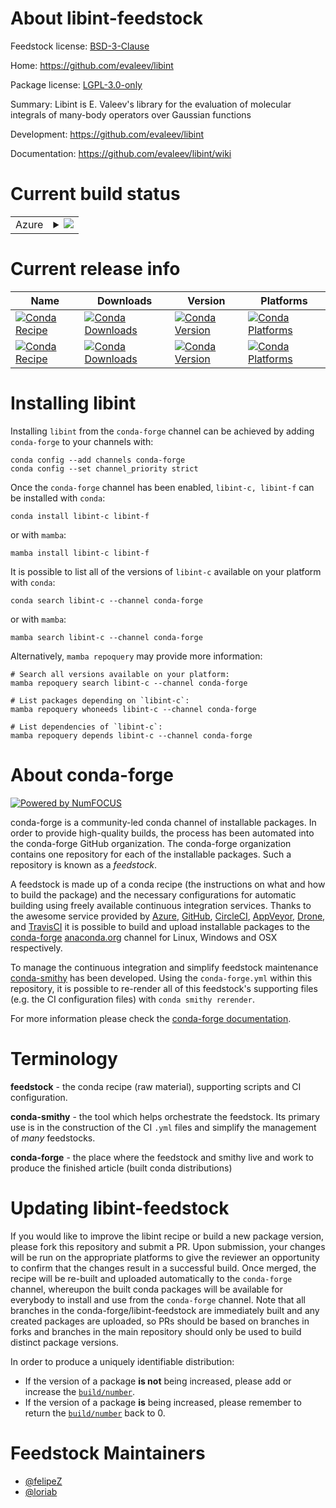 About libint-feedstock
======================

Feedstock license: [BSD-3-Clause](https://github.com/conda-forge/libint-feedstock/blob/main/LICENSE.txt)

Home: https://github.com/evaleev/libint

Package license: [LGPL-3.0-only](https://opensource.org/license/lgpl-3-0/)

Summary: Libint is E. Valeev's library for the evaluation of molecular integrals of many-body operators over Gaussian functions

Development: https://github.com/evaleev/libint

Documentation: https://github.com/evaleev/libint/wiki

Current build status
====================


<table>
    
  <tr>
    <td>Azure</td>
    <td>
      <details>
        <summary>
          <a href="https://dev.azure.com/conda-forge/feedstock-builds/_build/latest?definitionId=6216&branchName=main">
            <img src="https://dev.azure.com/conda-forge/feedstock-builds/_apis/build/status/libint-feedstock?branchName=main">
          </a>
        </summary>
        <table>
          <thead><tr><th>Variant</th><th>Status</th></tr></thead>
          <tbody><tr>
              <td>linux_64</td>
              <td>
                <a href="https://dev.azure.com/conda-forge/feedstock-builds/_build/latest?definitionId=6216&branchName=main">
                  <img src="https://dev.azure.com/conda-forge/feedstock-builds/_apis/build/status/libint-feedstock?branchName=main&jobName=linux&configuration=linux%20linux_64_" alt="variant">
                </a>
              </td>
            </tr><tr>
              <td>linux_aarch64</td>
              <td>
                <a href="https://dev.azure.com/conda-forge/feedstock-builds/_build/latest?definitionId=6216&branchName=main">
                  <img src="https://dev.azure.com/conda-forge/feedstock-builds/_apis/build/status/libint-feedstock?branchName=main&jobName=linux&configuration=linux%20linux_aarch64_" alt="variant">
                </a>
              </td>
            </tr><tr>
              <td>linux_ppc64le</td>
              <td>
                <a href="https://dev.azure.com/conda-forge/feedstock-builds/_build/latest?definitionId=6216&branchName=main">
                  <img src="https://dev.azure.com/conda-forge/feedstock-builds/_apis/build/status/libint-feedstock?branchName=main&jobName=linux&configuration=linux%20linux_ppc64le_" alt="variant">
                </a>
              </td>
            </tr><tr>
              <td>osx_64</td>
              <td>
                <a href="https://dev.azure.com/conda-forge/feedstock-builds/_build/latest?definitionId=6216&branchName=main">
                  <img src="https://dev.azure.com/conda-forge/feedstock-builds/_apis/build/status/libint-feedstock?branchName=main&jobName=osx&configuration=osx%20osx_64_" alt="variant">
                </a>
              </td>
            </tr><tr>
              <td>osx_arm64</td>
              <td>
                <a href="https://dev.azure.com/conda-forge/feedstock-builds/_build/latest?definitionId=6216&branchName=main">
                  <img src="https://dev.azure.com/conda-forge/feedstock-builds/_apis/build/status/libint-feedstock?branchName=main&jobName=osx&configuration=osx%20osx_arm64_" alt="variant">
                </a>
              </td>
            </tr><tr>
              <td>win_64</td>
              <td>
                <a href="https://dev.azure.com/conda-forge/feedstock-builds/_build/latest?definitionId=6216&branchName=main">
                  <img src="https://dev.azure.com/conda-forge/feedstock-builds/_apis/build/status/libint-feedstock?branchName=main&jobName=win&configuration=win%20win_64_" alt="variant">
                </a>
              </td>
            </tr>
          </tbody>
        </table>
      </details>
    </td>
  </tr>
</table>

Current release info
====================

| Name | Downloads | Version | Platforms |
| --- | --- | --- | --- |
| [![Conda Recipe](https://img.shields.io/badge/recipe-libint--c-green.svg)](https://anaconda.org/conda-forge/libint-c) | [![Conda Downloads](https://img.shields.io/conda/dn/conda-forge/libint-c.svg)](https://anaconda.org/conda-forge/libint-c) | [![Conda Version](https://img.shields.io/conda/vn/conda-forge/libint-c.svg)](https://anaconda.org/conda-forge/libint-c) | [![Conda Platforms](https://img.shields.io/conda/pn/conda-forge/libint-c.svg)](https://anaconda.org/conda-forge/libint-c) |
| [![Conda Recipe](https://img.shields.io/badge/recipe-libint--f-green.svg)](https://anaconda.org/conda-forge/libint-f) | [![Conda Downloads](https://img.shields.io/conda/dn/conda-forge/libint-f.svg)](https://anaconda.org/conda-forge/libint-f) | [![Conda Version](https://img.shields.io/conda/vn/conda-forge/libint-f.svg)](https://anaconda.org/conda-forge/libint-f) | [![Conda Platforms](https://img.shields.io/conda/pn/conda-forge/libint-f.svg)](https://anaconda.org/conda-forge/libint-f) |

Installing libint
=================

Installing `libint` from the `conda-forge` channel can be achieved by adding `conda-forge` to your channels with:

```
conda config --add channels conda-forge
conda config --set channel_priority strict
```

Once the `conda-forge` channel has been enabled, `libint-c, libint-f` can be installed with `conda`:

```
conda install libint-c libint-f
```

or with `mamba`:

```
mamba install libint-c libint-f
```

It is possible to list all of the versions of `libint-c` available on your platform with `conda`:

```
conda search libint-c --channel conda-forge
```

or with `mamba`:

```
mamba search libint-c --channel conda-forge
```

Alternatively, `mamba repoquery` may provide more information:

```
# Search all versions available on your platform:
mamba repoquery search libint-c --channel conda-forge

# List packages depending on `libint-c`:
mamba repoquery whoneeds libint-c --channel conda-forge

# List dependencies of `libint-c`:
mamba repoquery depends libint-c --channel conda-forge
```


About conda-forge
=================

[![Powered by
NumFOCUS](https://img.shields.io/badge/powered%20by-NumFOCUS-orange.svg?style=flat&colorA=E1523D&colorB=007D8A)](https://numfocus.org)

conda-forge is a community-led conda channel of installable packages.
In order to provide high-quality builds, the process has been automated into the
conda-forge GitHub organization. The conda-forge organization contains one repository
for each of the installable packages. Such a repository is known as a *feedstock*.

A feedstock is made up of a conda recipe (the instructions on what and how to build
the package) and the necessary configurations for automatic building using freely
available continuous integration services. Thanks to the awesome service provided by
[Azure](https://azure.microsoft.com/en-us/services/devops/), [GitHub](https://github.com/),
[CircleCI](https://circleci.com/), [AppVeyor](https://www.appveyor.com/),
[Drone](https://cloud.drone.io/welcome), and [TravisCI](https://travis-ci.com/)
it is possible to build and upload installable packages to the
[conda-forge](https://anaconda.org/conda-forge) [anaconda.org](https://anaconda.org/)
channel for Linux, Windows and OSX respectively.

To manage the continuous integration and simplify feedstock maintenance
[conda-smithy](https://github.com/conda-forge/conda-smithy) has been developed.
Using the ``conda-forge.yml`` within this repository, it is possible to re-render all of
this feedstock's supporting files (e.g. the CI configuration files) with ``conda smithy rerender``.

For more information please check the [conda-forge documentation](https://conda-forge.org/docs/).

Terminology
===========

**feedstock** - the conda recipe (raw material), supporting scripts and CI configuration.

**conda-smithy** - the tool which helps orchestrate the feedstock.
                   Its primary use is in the construction of the CI ``.yml`` files
                   and simplify the management of *many* feedstocks.

**conda-forge** - the place where the feedstock and smithy live and work to
                  produce the finished article (built conda distributions)


Updating libint-feedstock
=========================

If you would like to improve the libint recipe or build a new
package version, please fork this repository and submit a PR. Upon submission,
your changes will be run on the appropriate platforms to give the reviewer an
opportunity to confirm that the changes result in a successful build. Once
merged, the recipe will be re-built and uploaded automatically to the
`conda-forge` channel, whereupon the built conda packages will be available for
everybody to install and use from the `conda-forge` channel.
Note that all branches in the conda-forge/libint-feedstock are
immediately built and any created packages are uploaded, so PRs should be based
on branches in forks and branches in the main repository should only be used to
build distinct package versions.

In order to produce a uniquely identifiable distribution:
 * If the version of a package **is not** being increased, please add or increase
   the [``build/number``](https://docs.conda.io/projects/conda-build/en/latest/resources/define-metadata.html#build-number-and-string).
 * If the version of a package **is** being increased, please remember to return
   the [``build/number``](https://docs.conda.io/projects/conda-build/en/latest/resources/define-metadata.html#build-number-and-string)
   back to 0.

Feedstock Maintainers
=====================

* [@felipeZ](https://github.com/felipeZ/)
* [@loriab](https://github.com/loriab/)

